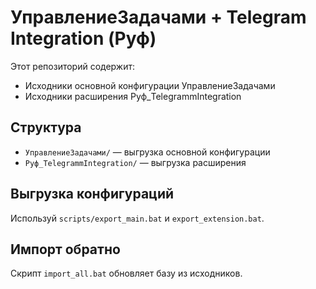 # УправлениеЗадачами + Telegram Integration (Руф)

Этот репозиторий содержит:
- Исходники основной конфигурации УправлениеЗадачами
- Исходники расширения Руф_TelegrammIntegration

## Структура
- `УправлениеЗадачами/` — выгрузка основной конфигурации
- `Руф_TelegrammIntegration/` — выгрузка расширения

## Выгрузка конфигураций
Используй `scripts/export_main.bat` и `export_extension.bat`.

## Импорт обратно
Скрипт `import_all.bat` обновляет базу из исходников.